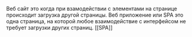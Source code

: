 Веб сайт это когда при взамодействии с элементами на странице происходит загрузка другой страницы.
Веб приложение или SPA это одна страница, на которой любое взаимодействие с интерфейсом не требует загрузки других страниц.
[[SPA]]